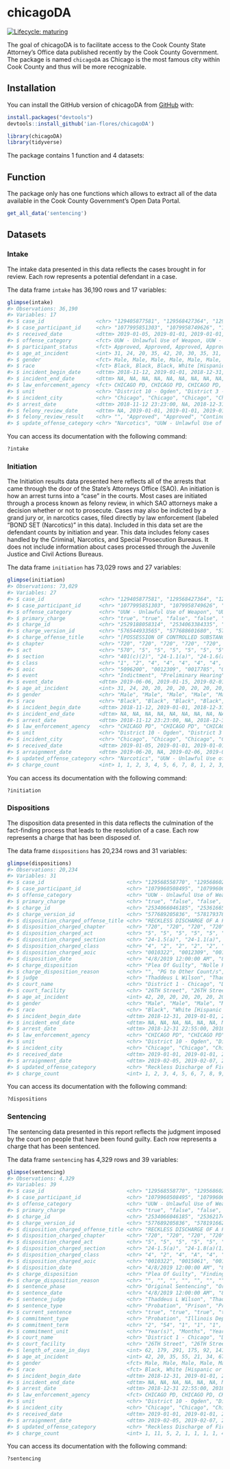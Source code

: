 
<!-- README.md is generated from README.Rmd. Please edit that file -->

# chicagoDA

<!-- badges: start -->

<!--[![CRAN status](https://www.r-pkg.org/badges/version/chicagoDA)](https://CRAN.R-project.org/package=chicagoDA)-->

[![Lifecycle:
maturing](https://img.shields.io/badge/lifecycle-maturing-blue.svg)](https://www.tidyverse.org/lifecycle/#maturing)
<!-- badges: end -->

The goal of chicagoDA is to facilitate access to the Cook County State
Attorney’s Office data published recently by the Cook County Government.
The package is named `chicagoDA` as Chicago is the most famous city
within Cook County and thus will be more recognizable.

## Installation

You can install the GitHub version of chicagoDA from
[GitHub](https://github.com/ian-flores/chicagoDA) with:

``` r
install.packages("devtools")
devtools::install_github('ian-flores/chicagoDA')
```

``` r
library(chicagoDA)
library(tidyverse)
```

The package contains 1 function and 4 datasets:

## Function

The package only has one functions which allows to extract all of the
data available in the Cook County Government’s Open Data Portal.

``` r
get_all_data('sentencing')
```

## Datasets

### Intake

The intake data presented in this data reflects the cases brought in for
review. Each row represents a potential defendant in a case.

The data frame `intake` has 36,190 rows and 17 variables:

``` r
glimpse(intake)
#> Observations: 36,190
#> Variables: 17
#> $ case_id                 <chr> "129405877581", "129568427364", "1295684…
#> $ case_participant_id     <chr> "1077995851303", "1079958749626", "10799…
#> $ received_date           <dttm> 2019-01-05, 2019-01-01, 2019-01-01, 201…
#> $ offense_category        <fct> UUW - Unlawful Use of Weapon, UUW - Unla…
#> $ participant_status      <fct> Approved, Approved, Approved, Approved, …
#> $ age_at_incident         <int> 31, 24, 20, 35, 42, 20, 30, 35, 31, NA, …
#> $ gender                  <fct> Male, Male, Male, Male, Male, Male, Male…
#> $ race                    <fct> Black, Black, Black, White [Hispanic or …
#> $ incident_begin_date     <dttm> 2018-11-12, 2019-01-01, 2018-12-31, 201…
#> $ incident_end_date       <dttm> NA, NA, NA, NA, NA, NA, NA, NA, NA, NA,…
#> $ law_enforcement_agency  <fct> CHICAGO PD, CHICAGO PD, CHICAGO PD, CHIC…
#> $ unit                    <chr> "District 10 - Ogden", "District 3 - Gra…
#> $ incident_city           <chr> "Chicago", "Chicago", "Chicago", "Chicag…
#> $ arrest_date             <dttm> 2018-11-12 23:23:00, NA, 2018-12-31 22:…
#> $ felony_review_date      <dttm> NA, 2019-01-01, 2019-01-01, 2019-01-01,…
#> $ felony_review_result    <chr> "", "Approved", "Approved", "Continued I…
#> $ update_offense_category <chr> "Narcotics", "UUW - Unlawful Use of Weap…
```

You can access its documentation with the following command:

``` r
?intake
```

### Initiation

The Initiation results data presented here reflects all of the arrests
that came through the door of the State’s Attorneys Office (SAO). An
initiation is how an arrest turns into a “case” in the courts. Most
cases are initiated through a process known as felony review, in which
SAO attorneys make a decision whether or not to prosecute. Cases may
also be indicted by a grand jury or, in narcotics cases, filed directly
by law enforcement (labeled “BOND SET (Narcotics)” in this data).
Included in this data set are the defendant counts by initiation and
year. This data includes felony cases handled by the Criminal,
Narcotics, and Special Prosecution Bureaus. It does not include
information about cases processed through the Juvenile Justice and Civil
Actions Bureaus.

The data frame `initiation` has 73,029 rows and 27 variables:

``` r
glimpse(initiation)
#> Observations: 73,029
#> Variables: 27
#> $ case_id                  <chr> "129405877581", "129568427364", "129568…
#> $ case_participant_id      <chr> "1077995851303", "1079958749626", "1079…
#> $ offense_category         <chr> "UUW - Unlawful Use of Weapon", "UUW - …
#> $ primary_charge           <chr> "true", "true", "false", "false", "fals…
#> $ charge_id                <chr> "2529188058314", "2534063384335", "2534…
#> $ charge_version_id        <chr> "576544933565", "577688601680", "577775…
#> $ charge_offense_title     <chr> "[POSSESSION OF CONTROLLED SUBSTANCE WI…
#> $ chapter                  <chr> "720", "720", "720", "720", "720", "720…
#> $ act                      <chr> "570", "5", "5", "5", "5", "5", "5", "5…
#> $ section                  <chr> "401(c)(2)", "24-1.1(a)", "24-1.6(a)(1)…
#> $ class                    <chr> "1", "2", "4", "4", "4", "4", "4", "4",…
#> $ aoic                     <chr> "5096200", "0012309", "0017785", "00178…
#> $ event                    <chr> "Indictment", "Preliminary Hearing", "P…
#> $ event_date               <dttm> 2019-06-06, 2019-01-15, 2019-02-01, 20…
#> $ age_at_incident          <int> 31, 24, 20, 20, 20, 20, 20, 20, 20, 20,…
#> $ gender                   <chr> "Male", "Male", "Male", "Male", "Male",…
#> $ race                     <chr> "Black", "Black", "Black", "Black", "Bl…
#> $ incident_begin_date      <dttm> 2018-11-12, 2019-01-01, 2018-12-31, 20…
#> $ incident_end_date        <dttm> NA, NA, NA, NA, NA, NA, NA, NA, NA, NA…
#> $ arrest_date              <dttm> 2018-11-12 23:23:00, NA, 2018-12-31 22…
#> $ law_enforcement_agency   <chr> "CHICAGO PD", "CHICAGO PD", "CHICAGO PD…
#> $ unit                     <chr> "District 10 - Ogden", "District 3 - Gr…
#> $ incident_city            <chr> "Chicago", "Chicago", "Chicago", "Chica…
#> $ received_date            <dttm> 2019-01-05, 2019-01-01, 2019-01-01, 20…
#> $ arraignment_date         <dttm> 2019-06-20, NA, 2019-02-06, 2019-02-06…
#> $ updated_offense_category <chr> "Narcotics", "UUW - Unlawful Use of Wea…
#> $ charge_count             <int> 1, 1, 2, 3, 4, 5, 6, 7, 8, 1, 2, 3, 4, …
```

You can access its documentation with the following command:

``` r
?initiation
```

### Dispositions

The disposition data presented in this data reflects the culmination of
the fact-finding process that leads to the resolution of a case. Each
row represents a charge that has been disposed of.

The data frame `dispositions` has 20,234 rows and 31 variables:

``` r
glimpse(dispositions)
#> Observations: 20,234
#> Variables: 31
#> $ case_id                           <chr> "129568558770", "129568602572"…
#> $ case_participant_id               <chr> "1079960508495", "107996062575…
#> $ offense_category                  <chr> "UUW - Unlawful Use of Weapon"…
#> $ primary_charge                    <chr> "true", "false", "false", "fal…
#> $ charge_id                         <chr> "2534066046185", "253616654153…
#> $ charge_version_id                 <chr> "577689205836", "578179378084"…
#> $ disposition_charged_offense_title <chr> "RECKLESS DISCHARGE OF A FIREA…
#> $ disposition_charged_chapter       <chr> "720", "720", "720", "720", "7…
#> $ disposition_charged_act           <chr> "5", "5", "5", "5", "5", "5", …
#> $ disposition_charged_section       <chr> "24-1.5(a)", "24-1.1(a)", "24-…
#> $ disposition_charged_class         <chr> "4", "2", "2", "2", "2", "2", …
#> $ disposition_charged_aoic          <chr> "0010322", "0012309", "0012310…
#> $ disposition_date                  <chr> "4/8/2019 12:00:00 AM", "8/5/2…
#> $ charge_disposition                <chr> "Plea Of Guilty", "Nolle Prose…
#> $ charge_disposition_reason         <chr> "", "PG to Other Count/s", "PG…
#> $ judge                             <chr> "Thaddeus L Wilson", "Thaddeus…
#> $ court_name                        <chr> "District 1 - Chicago", "Distr…
#> $ court_facility                    <chr> "26TH Street", "26TH Street", …
#> $ age_at_incident                   <int> 42, 20, 20, 20, 20, 20, 20, 20…
#> $ gender                            <chr> "Male", "Male", "Male", "Male"…
#> $ race                              <chr> "Black", "White [Hispanic or L…
#> $ incident_begin_date               <dttm> 2018-12-31, 2019-01-01, 2019-…
#> $ incident_end_date                 <dttm> NA, NA, NA, NA, NA, NA, NA, N…
#> $ arrest_date                       <dttm> 2018-12-31 22:55:00, 2018-12-…
#> $ law_enforcement_agency            <chr> "CHICAGO PD", "CHICAGO PD", "C…
#> $ unit                              <chr> "District 10 - Ogden", "Distri…
#> $ incident_city                     <chr> "Chicago", "Chicago", "Chicago…
#> $ received_date                     <dttm> 2019-01-01, 2019-01-01, 2019-…
#> $ arraignment_date                  <dttm> 2019-02-05, 2019-02-07, 2019-…
#> $ updated_offense_category          <chr> "Reckless Discharge of Firearm…
#> $ charge_count                      <int> 1, 2, 3, 4, 5, 6, 7, 8, 9, 10,…
```

You can access its documentation with the following command:

``` r
?dispositions
```

### Sentencing

The sentencing data presented in this report reflects the judgment
imposed by the court on people that have been found guilty. Each row
represents a charge that has been sentenced.

The data frame `sentencing` has 4,329 rows and 39 variables:

``` r
glimpse(sentencing)
#> Observations: 4,329
#> Variables: 39
#> $ case_id                           <chr> "129568558770", "129568602572"…
#> $ case_participant_id               <chr> "1079960508495", "107996062575…
#> $ offense_category                  <chr> "UUW - Unlawful Use of Weapon"…
#> $ primary_charge                    <chr> "true", "false", "false", "fal…
#> $ charge_id                         <chr> "2534066046185", "253621741244…
#> $ charge_version_id                 <chr> "577689205836", "578191662598"…
#> $ disposition_charged_offense_title <chr> "RECKLESS DISCHARGE OF A FIREA…
#> $ disposition_charged_chapter       <chr> "720", "720", "720", "720", "7…
#> $ disposition_charged_act           <chr> "5", "5", "5", "5", "5", "5", …
#> $ disposition_charged_section       <chr> "24-1.5(a)", "24-1.8(a)(1)", "…
#> $ disposition_charged_class         <chr> "4", "2", "4", "A", "4", "4", …
#> $ disposition_charged_aoic          <chr> "0010322", "0015061", "0010322…
#> $ disposition_date                  <chr> "4/8/2019 12:00:00 AM", "8/5/2…
#> $ charge_disposition                <chr> "Plea Of Guilty", "Finding Gui…
#> $ charge_disposition_reason         <chr> "", "", "", "", "", "", "", ""…
#> $ sentence_phase                    <chr> "Original Sentencing", "Origin…
#> $ sentence_date                     <chr> "4/8/2019 12:00:00 AM", "8/5/2…
#> $ sentence_judge                    <chr> "Thaddeus L Wilson", "Thaddeus…
#> $ sentence_type                     <chr> "Probation", "Prison", "Prison…
#> $ current_sentence                  <chr> "true", "true", "true", "true"…
#> $ commitment_type                   <chr> "Probation", "Illinois Departm…
#> $ commitment_term                   <chr> "2", "54", "1", "1", "1", "18"…
#> $ commitment_unit                   <chr> "Year(s)", "Months", "Year(s)"…
#> $ court_name                        <chr> "District 1 - Chicago", "Distr…
#> $ court_facility                    <chr> "26TH Street", "26TH Street", …
#> $ length_of_case_in_days            <int> 62, 179, 291, 175, 92, 141, 21…
#> $ age_at_incident                   <int> 42, 20, 35, 55, 21, 34, 67, 31…
#> $ gender                            <fct> Male, Male, Male, Male, Male, …
#> $ race                              <fct> Black, White [Hispanic or Lati…
#> $ incident_begin_date               <dttm> 2018-12-31, 2019-01-01, 2019-…
#> $ incident_end_date                 <dttm> NA, NA, NA, NA, NA, NA, NA, N…
#> $ arrest_date                       <dttm> 2018-12-31 22:55:00, 2018-12-…
#> $ law_enforcement_agency            <fct> CHICAGO PD, CHICAGO PD, CHICAG…
#> $ unit                              <chr> "District 10 - Ogden", "Distri…
#> $ incident_city                     <chr> "Chicago", "Chicago", "Chicago…
#> $ received_date                     <dttm> 2019-01-01, 2019-01-01, 2019-…
#> $ arraignment_date                  <dttm> 2019-02-05, 2019-02-07, 2019-…
#> $ updated_offense_category          <chr> "Reckless Discharge of Firearm…
#> $ charge_count                      <int> 1, 11, 5, 2, 1, 1, 1, 1, 4, 1,…
```

You can access its documentation with the following command:

``` r
?sentencing
```

